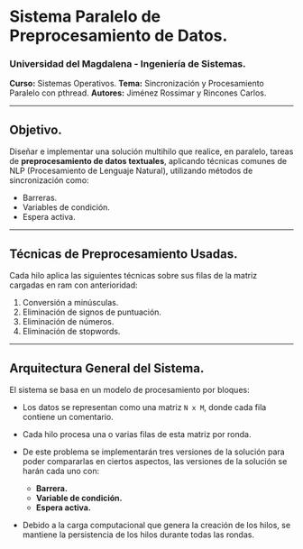 # Sistema Paralelo de Preprocesamiento de Datos.

### Universidad del Magdalena - Ingeniería de Sistemas.
**Curso:** Sistemas Operativos.
**Tema:** Sincronización y Procesamiento Paralelo con pthread.
**Autores:** Jiménez Rossimar y Rincones Carlos.

---

## Objetivo.

Diseñar e implementar una solución multihilo que realice, en paralelo, tareas de **preprocesamiento de datos textuales**, aplicando técnicas comunes de NLP (Procesamiento de Lenguaje Natural), utilizando métodos de sincronización como:

- Barreras.
- Variables de condición.
- Espera activa.

---

## Técnicas de Preprocesamiento Usadas.

Cada hilo aplica las siguientes técnicas sobre sus filas de la matriz cargadas en ram con anterioridad:

1. Conversión a minúsculas.
2. Eliminación de signos de puntuación.
3. Eliminación de números.
4. Eliminación de stopwords.  

---

## Arquitectura General del Sistema.

El sistema se basa en un modelo de procesamiento por bloques:

- Los datos se representan como una matriz `N x M`, donde cada fila contiene un comentario.
- Cada hilo procesa una o varias filas de esta matriz por ronda.
- De este problema se implementarán tres versiones de la solución para poder compararlas en ciertos aspectos, las versiones de la solución se harán cada uno con:

  - **Barrera.**
  - **Variable de condición.**
  - **Espera activa.**

- Debido a la carga computacional que genera la creación de los hilos, se mantiene la persistencia de los hilos durante todas las rondas.
